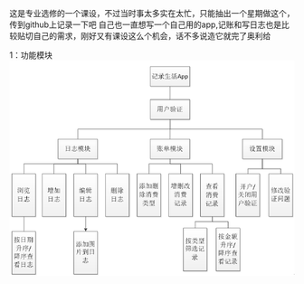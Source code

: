 这是专业选修的一个课设，不过当时事太多实在太忙，只能抽出一个星期做这个，传到github上记录一下吧
自己也一直想写一个自己用的app,记账和写日志也是比较贴切自己的需求，刚好又有课设这么个机会，话不多说造它就完了奥利给

1：功能模块
![Image text](https://github.com/RRfight/BookkeepingApp/blob/master/function.png)
